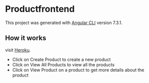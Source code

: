 # Productfrontend

This project was generated with [Angular CLI](https://github.com/angular/angular-cli) version 7.3.1.

## How it works

visit [Heroku](https://productt-challenge.herokuapp.com).
- Click on Create Product to create a new product
- Click on View All Products to view all the products
- Click on View Product on a product to get more details about the product
